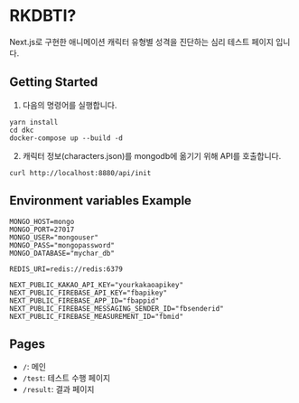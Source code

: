 # RKDBTI?

Next.js로 구현한 애니메이션 캐릭터 유형별 성격을 진단하는 심리 테스트 페이지 입니다.

## Getting Started

1. 다음의 명령어를 실행합니다.

```
yarn install
cd dkc
docker-compose up --build -d
```

2. 캐릭터 정보(characters.json)를 mongodb에 옮기기 위해 API를 호출합니다.

```
curl http://localhost:8880/api/init
```

## Environment variables Example

```
MONGO_HOST=mongo
MONGO_PORT=27017
MONGO_USER="mongouser"
MONGO_PASS="mongopassword"
MONGO_DATABASE="mychar_db"

REDIS_URI=redis://redis:6379

NEXT_PUBLIC_KAKAO_API_KEY="yourkakaoapikey"
NEXT_PUBLIC_FIREBASE_API_KEY="fbapikey"
NEXT_PUBLIC_FIREBASE_APP_ID="fbappid"
NEXT_PUBLIC_FIREBASE_MESSAGING_SENDER_ID="fbsenderid"
NEXT_PUBLIC_FIREBASE_MEASUREMENT_ID="fbmid"
```

## Pages

- `/`: 메인
- `/test`: 테스트 수행 페이지
- `/result`: 결과 페이지
